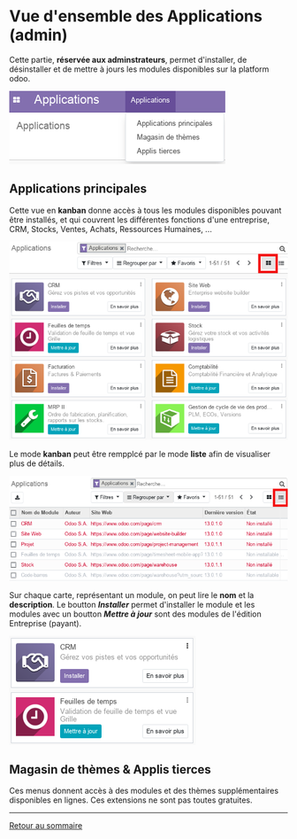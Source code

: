 # Vue d'ensemble des Applications (admin)

Cette partie, **réservée aux adminstrateurs**, permet d'installer, de désinstaller et de mettre à jours les modules disponibles sur la platform odoo.

![](./images/apps-menu.png)

## Applications principales 

Cette vue en **kanban** donne accès à tous les modules disponibles pouvant être installés, et qui couvrent les différentes fonctions d'une entreprise, CRM, Stocks, Ventes, Achats, Ressources Humaines, ... 

![](./images/apps-kanban.png)

Le mode **kanban** peut être rempplcé par le mode **liste** afin de visualiser plus de détails.

![](./images/apps-list.png)

Sur chaque carte, représentant un module, on peut lire le **nom** et la **description**. Le boutton **_Installer_** permet d'installer le module et les modules avec un boutton **_Mettre à jour_** sont des modules de l'édition Entreprise (payant).

![](./images/apps-cards.png)

## Magasin de thèmes & Applis tierces

Ces menus donnent accès à des modules et des thèmes supplémentaires disponibles en lignes. Ces extensions ne sont pas toutes gratuites.

----
[Retour au sommaire](./odoo-usecases.md)

